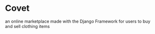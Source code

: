 # Covet 
an online marketplace made with the Django Framework for users to buy and sell clothing items  
